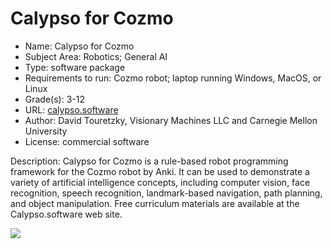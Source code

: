 # Calypso for Cozmo
* Name: Calypso for Cozmo
* Subject Area: Robotics; General AI
* Type: software package
* Requirements to run: Cozmo robot; laptop running Windows, MacOS, or Linux
* Grade(s): 3-12
* URL: [calypso.software](https://calypso.software)
* Author: David Touretzky, Visionary Machines LLC and Carnegie Mellon University
* License: commercial software

Description: Calypso for Cozmo is a rule-based robot programming framework for the Cozmo robot by Anki. It can be used to demonstrate a variety of artificial intelligence concepts, including computer vision, face recognition, speech recognition, landmark-based navigation, path planning, and object manipulation. Free curriculum materials are available at the Calypso.software web site.

![](https://github.com/touretzkyds/ai4k12/raw/master/images/calypso-for-cozmo2.jpg)